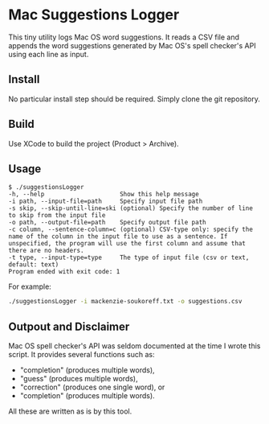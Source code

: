 # Mac Suggestions Logger

This tiny utility logs Mac OS word suggestions. It reads a CSV file and appends the word suggestions generated by Mac OS's spell checker's API using each line as input.


## Install

No particular install step should be required. Simply clone the git repository.


## Build

Use XCode to build the project (Product > Archive).

## Usage

```
$ ./suggestionsLogger
-h, --help                     Show this help message
-i path, --input-file=path     Specify input file path
-s skip, --skip-until-line=ski (optional) Specify the number of line to skip from the input file
-o path, --output-file=path    Specify output file path
-c column, --sentence-column=c (optional) CSV-type only: specify the name of the column in the input file to use as a sentence. If unspecified, the program will use the first column and assume that there are no headers.
-t type, --input-type=type     The type of input file (csv or text, default: text)
Program ended with exit code: 1
```

For example:

```sh
./suggestionsLogger -i mackenzie-soukoreff.txt -o suggestions.csv
```

## Outpout and Disclaimer

Mac OS spell checker's API was seldom documented at the time I wrote this script. It provides several functions such as:

- "completion" (produces multiple words),
- "guess" (produces multiple words),
- "correction" (produces one single word), or
- "completion" (produces multiple words).

All these are written as is by this tool.

